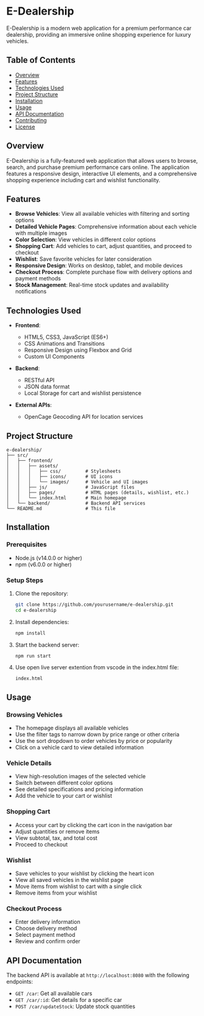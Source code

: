 # E-Dealership

E-Dealership is a modern web application for a premium performance car dealership, providing an immersive online shopping experience for luxury vehicles.

## Table of Contents

- [Overview](#overview)
- [Features](#features)
- [Technologies Used](#technologies-used)
- [Project Structure](#project-structure)
- [Installation](#installation)
- [Usage](#usage)
- [API Documentation](#api-documentation)
- [Contributing](#contributing)
- [License](#license)

## Overview

E-Dealership is a fully-featured web application that allows users to browse, search, and purchase premium performance cars online. The application features a responsive design, interactive UI elements, and a comprehensive shopping experience including cart and wishlist functionality.

## Features

- **Browse Vehicles**: View all available vehicles with filtering and sorting options
- **Detailed Vehicle Pages**: Comprehensive information about each vehicle with multiple images
- **Color Selection**: View vehicles in different color options
- **Shopping Cart**: Add vehicles to cart, adjust quantities, and proceed to checkout
- **Wishlist**: Save favorite vehicles for later consideration
- **Responsive Design**: Works on desktop, tablet, and mobile devices
- **Checkout Process**: Complete purchase flow with delivery options and payment methods
- **Stock Management**: Real-time stock updates and availability notifications

## Technologies Used

- **Frontend**:
  - HTML5, CSS3, JavaScript (ES6+)
  - CSS Animations and Transitions
  - Responsive Design using Flexbox and Grid
  - Custom UI Components

- **Backend**:
  - RESTful API
  - JSON data format
  - Local Storage for cart and wishlist persistence

- **External APIs**:
  - OpenCage Geocoding API for location services

## Project Structure

```
e-dealership/
├── src/
│   ├── frontend/
│   │   ├── assets/
│   │   │   ├── css/         # Stylesheets
│   │   │   ├── icons/       # UI icons
│   │   │   └── images/      # Vehicle and UI images
│   │   ├── js/              # JavaScript files
│   │   ├── pages/           # HTML pages (details, wishlist, etc.)
│   │   └── index.html       # Main homepage
│   └── backend/             # Backend API services
└── README.md                # This file
```

## Installation

### Prerequisites

- Node.js (v14.0.0 or higher)
- npm (v6.0.0 or higher)

### Setup Steps

1. Clone the repository:
   ```bash
   git clone https://github.com/yourusername/e-dealership.git
   cd e-dealership
   ```

2. Install dependencies:
   ```bash
   npm install
   ```

3. Start the backend server:
   ```bash
   npm run start
   ```

5. Use open live server extention from vscode in the index.html file:
   ```
   index.html
   ```

## Usage

### Browsing Vehicles

- The homepage displays all available vehicles
- Use the filter tags to narrow down by price range or other criteria
- Use the sort dropdown to order vehicles by price or popularity
- Click on a vehicle card to view detailed information

### Vehicle Details

- View high-resolution images of the selected vehicle
- Switch between different color options
- See detailed specifications and pricing information
- Add the vehicle to your cart or wishlist

### Shopping Cart

- Access your cart by clicking the cart icon in the navigation bar
- Adjust quantities or remove items
- View subtotal, tax, and total cost
- Proceed to checkout

### Wishlist

- Save vehicles to your wishlist by clicking the heart icon
- View all saved vehicles in the wishlist page
- Move items from wishlist to cart with a single click
- Remove items from your wishlist

### Checkout Process

- Enter delivery information
- Choose delivery method
- Select payment method
- Review and confirm order

## API Documentation

The backend API is available at `http://localhost:8080` with the following endpoints:

- `GET /car`: Get all available cars
- `GET /car/:id`: Get details for a specific car
- `POST /car/updateStock`: Update stock quantities



